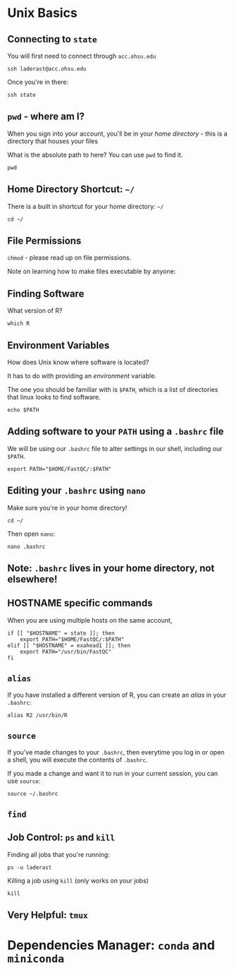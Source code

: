 # Unix Basics

## Connecting to `state`

You will first need to connect through `acc.ohsu.edu`

```
ssh laderast@acc.ohsu.edu
```

Once you're in there:

```
ssh state
```

## `pwd` - where am I?

When you sign into your account, you'll be in your *home directory* - this is a directory that houses your files

What is the absolute path to here? You can use `pwd` to find it.

```
pwd
```

## Home Directory Shortcut: `~/`

There is a built in shortcut for your home directory: `~/`

```
cd ~/
```

## File Permissions

`chmod` - please read up on file permissions.

Note on learning how to make files executable by anyone:



## Finding Software

What version of R?

`which R`

## Environment Variables

How does Unix know where software is located?

It has to do with providing an *environment* variable.

The one you should be familiar with is `$PATH`, which is a list of directories that linux looks to find software.


```
echo $PATH
```

## Adding software to your `PATH` using a `.bashrc` file


We will be using our `.bashrc` file to alter settings in our shell, including our `$PATH`. 

```
export PATH="$HOME/FastQC/:$PATH"
```

## Editing your `.bashrc` using `nano`

Make sure you're in your home directory!

```
cd ~/
```

Then open `nano`:

```
nano .bashrc
```

## Note: `.bashrc` lives in your home directory, not elsewhere!

## HOSTNAME specific commands


When you are using multiple hosts on the same account, 

```
if [[ "$HOSTNAME" = state ]]; then
    export PATH="$HOME/FastQC/:$PATH"
elif [[ "$HOSTNAME" = exahead1 ]]; then
    export PATH="/usr/bin/FastQC"
fi

```
## `alias`

If you have installed a different version of R, you can create an *alias* in your `.bashrc`:

`alias R2 /usr/bin/R`

## `source`

If you've made changes to your `.bashrc`, then everytime you log in or open a shell, you will execute the contents of `.bashrc`.

If you made a change and want it to run in your current session, you can use `source`:

```
source ~/.bashrc
```

## `find`

## Job Control: `ps` and `kill`

Finding all jobs that you're running:

```
ps -u laderast
```

Killing a job using `kill` (only works on your jobs)

```
kill
```

## Very Helpful: `tmux`

# Dependencies Manager: `conda` and `miniconda`

